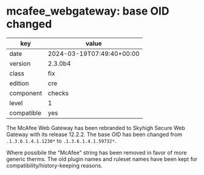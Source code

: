[//]: # (werk v2)
# mcafee_webgateway: base OID changed

key        | value
---------- | ---
date       | 2024-03-19T07:49:40+00:00
version    | 2.3.0b4
class      | fix
edition    | cre
component  | checks
level      | 1
compatible | yes

The McAfee Web Gateway has been rebranded to Skyhigh Secure Web Gateway with its release 12.2.2.
The base OID has been changed from `.1.3.6.1.4.1.1230*` to `.1.3.6.1.4.1.59732*`.

Where possibile the "McAfee" string has been removed in favor of more generic therms.
The old plugin names and ruleset names have been kept for compatibility/history-keeping reasons.
